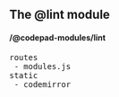 ## The @lint module
#### /@codepad-modules/lint
<pre>
routes
 - modules.js
static
 - codemirror
</pre>

